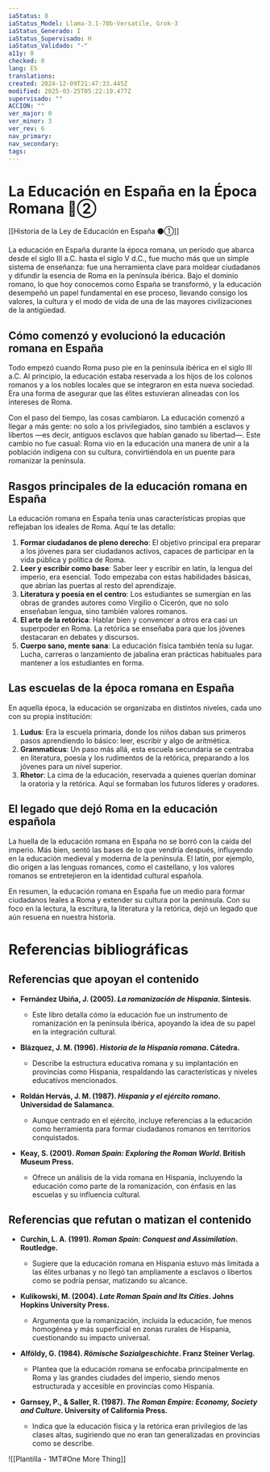 ```yaml
---
iaStatus: 8
iaStatus_Model: Llama-3.1-70b-Versatile, Grok-3
iaStatus_Generado: I
iaStatus_Supervisado: H
iaStatus_Validado: "-"
a11y: 0
checked: 0
lang: ES
translations: 
created: 2024-12-09T21:47:33.445Z
modified: 2025-03-25T05:22:19.477Z
supervisado: ""
ACCION: ""
ver_major: 0
ver_minor: 3
ver_rev: 6
nav_primary: 
nav_secondary: 
tags:
---
```

# La Educación en España en la Época Romana 🔴②

[[Historia de la Ley de Educación en España ⚫①]]

La educación en España durante la época romana, un período que abarca desde el siglo III a.C. hasta el siglo V d.C., fue mucho más que un simple sistema de enseñanza: fue una herramienta clave para moldear ciudadanos y difundir la esencia de Roma en la península ibérica. Bajo el dominio romano, lo que hoy conocemos como España se transformó, y la educación desempeñó un papel fundamental en ese proceso, llevando consigo los valores, la cultura y el modo de vida de una de las mayores civilizaciones de la antigüedad.

## Cómo comenzó y evolucionó la educación romana en España

Todo empezó cuando Roma puso pie en la península ibérica en el siglo III a.C. Al principio, la educación estaba reservada a los hijos de los colonos romanos y a los nobles locales que se integraron en esta nueva sociedad. Era una forma de asegurar que las élites estuvieran alineadas con los intereses de Roma.

Con el paso del tiempo, las cosas cambiaron. La educación comenzó a llegar a más gente: no solo a los privilegiados, sino también a esclavos y libertos —es decir, antiguos esclavos que habían ganado su libertad—. Este cambio no fue casual: Roma vio en la educación una manera de unir a la población indígena con su cultura, convirtiéndola en un puente para romanizar la península.

## Rasgos principales de la educación romana en España

La educación romana en España tenía unas características propias que reflejaban los ideales de Roma. Aquí te las detallo:

1. **Formar ciudadanos de pleno derecho**: El objetivo principal era preparar a los jóvenes para ser ciudadanos activos, capaces de participar en la vida pública y política de Roma.
2. **Leer y escribir como base**: Saber leer y escribir en latín, la lengua del imperio, era esencial. Todo empezaba con estas habilidades básicas, que abrían las puertas al resto del aprendizaje.
3. **Literatura y poesía en el centro**: Los estudiantes se sumergían en las obras de grandes autores como Virgilio o Cicerón, que no solo enseñaban lengua, sino también valores romanos.
4. **El arte de la retórica**: Hablar bien y convencer a otros era casi un superpoder en Roma. La retórica se enseñaba para que los jóvenes destacaran en debates y discursos.
5. **Cuerpo sano, mente sana**: La educación física también tenía su lugar. Lucha, carreras o lanzamiento de jabalina eran prácticas habituales para mantener a los estudiantes en forma.

## Las escuelas de la época romana en España

En aquella época, la educación se organizaba en distintos niveles, cada uno con su propia institución:

1. **Ludus**: Era la escuela primaria, donde los niños daban sus primeros pasos aprendiendo lo básico: leer, escribir y algo de aritmética.
2. **Grammaticus**: Un paso más allá, esta escuela secundaria se centraba en literatura, poesía y los rudimentos de la retórica, preparando a los jóvenes para un nivel superior.
3. **Rhetor**: La cima de la educación, reservada a quienes querían dominar la oratoria y la retórica. Aquí se formaban los futuros líderes y oradores.

## El legado que dejó Roma en la educación española

La huella de la educación romana en España no se borró con la caída del imperio. Más bien, sentó las bases de lo que vendría después, influyendo en la educación medieval y moderna de la península. El latín, por ejemplo, dio origen a las lenguas romances, como el castellano, y los valores romanos se entretejieron en la identidad cultural española.

En resumen, la educación romana en España fue un medio para formar ciudadanos leales a Roma y extender su cultura por la península. Con su foco en la lectura, la escritura, la literatura y la retórica, dejó un legado que aún resuena en nuestra historia.

# Referencias bibliográficas

## Referencias que apoyan el contenido

- **Fernández Ubiña, J. (2005). *La romanización de Hispania*. Síntesis.**  
  - Este libro detalla cómo la educación fue un instrumento de romanización en la península ibérica, apoyando la idea de su papel en la integración cultural.

- **Blázquez, J. M. (1996). *Historia de la Hispania romana*. Cátedra.**  
  - Describe la estructura educativa romana y su implantación en provincias como Hispania, respaldando las características y niveles educativos mencionados.

- **Roldán Hervás, J. M. (1987). *Hispania y el ejército romano*. Universidad de Salamanca.**  
  - Aunque centrado en el ejército, incluye referencias a la educación como herramienta para formar ciudadanos romanos en territorios conquistados.

- **Keay, S. (2001). *Roman Spain: Exploring the Roman World*. British Museum Press.**  
  - Ofrece un análisis de la vida romana en Hispania, incluyendo la educación como parte de la romanización, con énfasis en las escuelas y su influencia cultural.

## Referencias que refutan o matizan el contenido

- **Curchin, L. A. (1991). *Roman Spain: Conquest and Assimilation*. Routledge.**  
  - Sugiere que la educación romana en Hispania estuvo más limitada a las élites urbanas y no llegó tan ampliamente a esclavos o libertos como se podría pensar, matizando su alcance.

- **Kulikowski, M. (2004). *Late Roman Spain and Its Cities*. Johns Hopkins University Press.**  
  - Argumenta que la romanización, incluida la educación, fue menos homogénea y más superficial en zonas rurales de Hispania, cuestionando su impacto universal.

- **Alföldy, G. (1984). *Römische Sozialgeschichte*. Franz Steiner Verlag.**  
  - Plantea que la educación romana se enfocaba principalmente en Roma y las grandes ciudades del imperio, siendo menos estructurada y accesible en provincias como Hispania.

- **Garnsey, P., & Saller, R. (1987). *The Roman Empire: Economy, Society and Culture*. University of California Press.**  
  - Indica que la educación física y la retórica eran privilegios de las clases altas, sugiriendo que no eran tan generalizadas en provincias como se describe.

![[Plantilla - 1MT#One More Thing]]